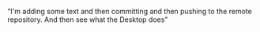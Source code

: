 “I'm adding
some text and then committing and then pushing to the remote repository. And then see
what the Desktop does”
